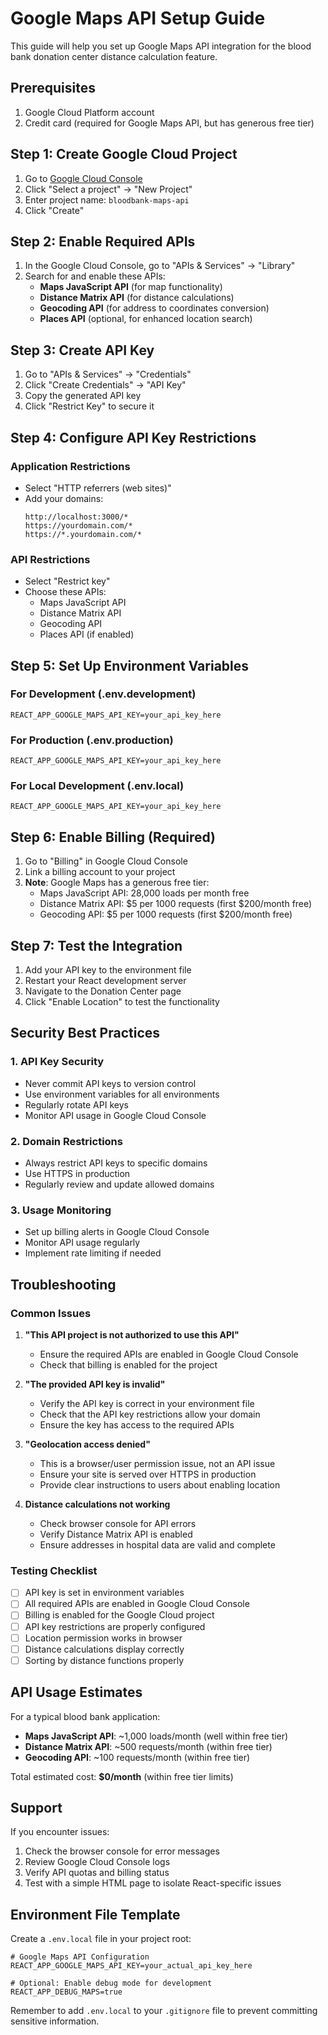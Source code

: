 # Google Maps API Setup Guide

This guide will help you set up Google Maps API integration for the blood bank donation center distance calculation feature.

## Prerequisites

1. Google Cloud Platform account
2. Credit card (required for Google Maps API, but has generous free tier)

## Step 1: Create Google Cloud Project

1. Go to [Google Cloud Console](https://console.cloud.google.com/)
2. Click "Select a project" → "New Project"
3. Enter project name: `bloodbank-maps-api`
4. Click "Create"

## Step 2: Enable Required APIs

1. In the Google Cloud Console, go to "APIs & Services" → "Library"
2. Search for and enable these APIs:
   - **Maps JavaScript API** (for map functionality)
   - **Distance Matrix API** (for distance calculations)
   - **Geocoding API** (for address to coordinates conversion)
   - **Places API** (optional, for enhanced location search)

## Step 3: Create API Key

1. Go to "APIs & Services" → "Credentials"
2. Click "Create Credentials" → "API Key"
3. Copy the generated API key
4. Click "Restrict Key" to secure it

## Step 4: Configure API Key Restrictions

### Application Restrictions
- Select "HTTP referrers (web sites)"
- Add your domains:
  ```
  http://localhost:3000/*
  https://yourdomain.com/*
  https://*.yourdomain.com/*
  ```

### API Restrictions
- Select "Restrict key"
- Choose these APIs:
  - Maps JavaScript API
  - Distance Matrix API
  - Geocoding API
  - Places API (if enabled)

## Step 5: Set Up Environment Variables

### For Development (.env.development)
```env
REACT_APP_GOOGLE_MAPS_API_KEY=your_api_key_here
```

### For Production (.env.production)
```env
REACT_APP_GOOGLE_MAPS_API_KEY=your_api_key_here
```

### For Local Development (.env.local)
```env
REACT_APP_GOOGLE_MAPS_API_KEY=your_api_key_here
```

## Step 6: Enable Billing (Required)

1. Go to "Billing" in Google Cloud Console
2. Link a billing account to your project
3. **Note**: Google Maps has a generous free tier:
   - Maps JavaScript API: 28,000 loads per month free
   - Distance Matrix API: $5 per 1000 requests (first $200/month free)
   - Geocoding API: $5 per 1000 requests (first $200/month free)

## Step 7: Test the Integration

1. Add your API key to the environment file
2. Restart your React development server
3. Navigate to the Donation Center page
4. Click "Enable Location" to test the functionality

## Security Best Practices

### 1. API Key Security
- Never commit API keys to version control
- Use environment variables for all environments
- Regularly rotate API keys
- Monitor API usage in Google Cloud Console

### 2. Domain Restrictions
- Always restrict API keys to specific domains
- Use HTTPS in production
- Regularly review and update allowed domains

### 3. Usage Monitoring
- Set up billing alerts in Google Cloud Console
- Monitor API usage regularly
- Implement rate limiting if needed

## Troubleshooting

### Common Issues

1. **"This API project is not authorized to use this API"**
   - Ensure the required APIs are enabled in Google Cloud Console
   - Check that billing is enabled for the project

2. **"The provided API key is invalid"**
   - Verify the API key is correct in your environment file
   - Check that the API key restrictions allow your domain
   - Ensure the key has access to the required APIs

3. **"Geolocation access denied"**
   - This is a browser/user permission issue, not an API issue
   - Ensure your site is served over HTTPS in production
   - Provide clear instructions to users about enabling location

4. **Distance calculations not working**
   - Check browser console for API errors
   - Verify Distance Matrix API is enabled
   - Ensure addresses in hospital data are valid and complete

### Testing Checklist

- [ ] API key is set in environment variables
- [ ] All required APIs are enabled in Google Cloud Console
- [ ] Billing is enabled for the Google Cloud project
- [ ] API key restrictions are properly configured
- [ ] Location permission works in browser
- [ ] Distance calculations display correctly
- [ ] Sorting by distance functions properly

## API Usage Estimates

For a typical blood bank application:
- **Maps JavaScript API**: ~1,000 loads/month (well within free tier)
- **Distance Matrix API**: ~500 requests/month (within free tier)
- **Geocoding API**: ~100 requests/month (within free tier)

Total estimated cost: **$0/month** (within free tier limits)

## Support

If you encounter issues:
1. Check the browser console for error messages
2. Review Google Cloud Console logs
3. Verify API quotas and billing status
4. Test with a simple HTML page to isolate React-specific issues

## Environment File Template

Create a `.env.local` file in your project root:

```env
# Google Maps API Configuration
REACT_APP_GOOGLE_MAPS_API_KEY=your_actual_api_key_here

# Optional: Enable debug mode for development
REACT_APP_DEBUG_MAPS=true
```

Remember to add `.env.local` to your `.gitignore` file to prevent committing sensitive information.
